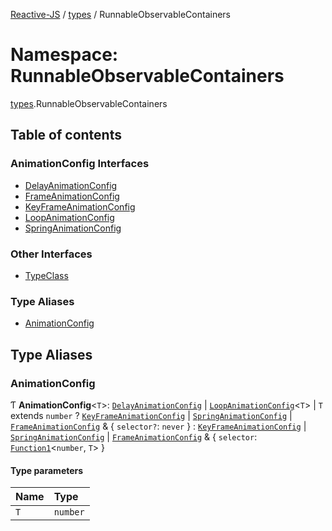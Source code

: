 [Reactive-JS](../README.md) / [types](types.md) / RunnableObservableContainers

# Namespace: RunnableObservableContainers

[types](types.md).RunnableObservableContainers

## Table of contents

### AnimationConfig Interfaces

- [DelayAnimationConfig](../interfaces/types.RunnableObservableContainers.DelayAnimationConfig.md)
- [FrameAnimationConfig](../interfaces/types.RunnableObservableContainers.FrameAnimationConfig.md)
- [KeyFrameAnimationConfig](../interfaces/types.RunnableObservableContainers.KeyFrameAnimationConfig.md)
- [LoopAnimationConfig](../interfaces/types.RunnableObservableContainers.LoopAnimationConfig.md)
- [SpringAnimationConfig](../interfaces/types.RunnableObservableContainers.SpringAnimationConfig.md)

### Other Interfaces

- [TypeClass](../interfaces/types.RunnableObservableContainers.TypeClass.md)

### Type Aliases

- [AnimationConfig](types.RunnableObservableContainers.md#animationconfig)

## Type Aliases

### AnimationConfig

Ƭ **AnimationConfig**<`T`\>: [`DelayAnimationConfig`](../interfaces/types.RunnableObservableContainers.DelayAnimationConfig.md) \| [`LoopAnimationConfig`](../interfaces/types.RunnableObservableContainers.LoopAnimationConfig.md)<`T`\> \| `T` extends `number` ? [`KeyFrameAnimationConfig`](../interfaces/types.RunnableObservableContainers.KeyFrameAnimationConfig.md) \| [`SpringAnimationConfig`](../interfaces/types.RunnableObservableContainers.SpringAnimationConfig.md) \| [`FrameAnimationConfig`](../interfaces/types.RunnableObservableContainers.FrameAnimationConfig.md) & { `selector?`: `never`  } : [`KeyFrameAnimationConfig`](../interfaces/types.RunnableObservableContainers.KeyFrameAnimationConfig.md) \| [`SpringAnimationConfig`](../interfaces/types.RunnableObservableContainers.SpringAnimationConfig.md) \| [`FrameAnimationConfig`](../interfaces/types.RunnableObservableContainers.FrameAnimationConfig.md) & { `selector`: [`Function1`](functions.md#function1)<`number`, `T`\>  }

#### Type parameters

| Name | Type |
| :------ | :------ |
| `T` | `number` |
